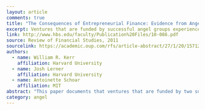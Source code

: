 ```yaml
---
layout: article
comments: true
title: "The Consequences of Entrepreneurial Finance: Evidence from Angel Financings"
excerpt: Ventures that are funded by successful angel groups experience superior outcomes to those that are rejected, although there is no difference in access to additional financing.
link: http://www.hbs.edu/faculty/Publication%20Files/10-086.pdf
source: Review of Financial Studies, 2011
sourcelink: https://academic.oup.com/rfs/article-abstract/27/1/20/1571221/The-Consequences-of-Entrepreneurial-Finance?redirectedFrom=fulltext
authors:
  - name: William R. Kerr
    affiliation: Harvard University
  - name: Josh Lerner
    affiliation: Harvard University
  - name: Antoinette Schoar
    affiliation: MIT
abstract: "This paper documents that ventures that are funded by two successful angel groups experience superior outcomes to those that are rejected: they have improved survival, exits, employment levels, patenting, web traffic, and financing. We use strong discontinuities in the funding behavior of angels over small changes in their collective interest levels to implement a regression discontinuity approach. We confirm the positive effect of angel financing on most operations of the venture, with qualitative support for a higher likelihood of successful exits. On the other hand, there is no difference in access to additional financing around the discontinuity. This might suggest that financing is not a central input of angel groups."
category: angel
---
```

